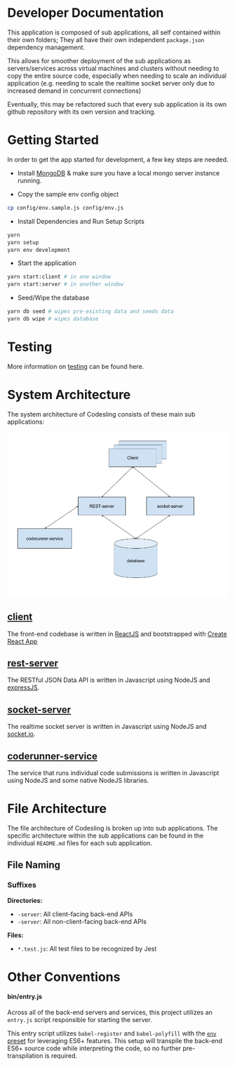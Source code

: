 # Developer Documentation

This application is composed of sub applications, all self contained within their own folders; They all have their own independent `package.json` dependency management.

This allows for smoother deployment of the sub applications as servers/services across virtual machines and clusters without needing to copy the entire source code, especially when needing to scale an individual application (e.g. needing to scale the realtime socket server only due to increased demand in concurrent connections)

Eventually, this may be refactored such that every sub application is its own github repository with its own version and tracking.

# Getting Started

In order to get the app started for development, a few key steps are needed.

* Install [MongoDB](https://www.mongodb.com/) & make sure you have a local mongo server instance running.

* Copy the sample env config object

```bash
cp config/env.sample.js config/env.js
```

* Install Dependencies and Run Setup Scripts

```bash
yarn
yarn setup
yarn env development
```

* Start the application

```bash
yarn start:client # in one window
yarn start:server # in another window
```

* Seed/Wipe the database

```bash
yarn db seed # wipes pre-existing data and seeds data
yarn db wipe # wipes database
```

# Testing

More information on [testing](testing.md) can be found here.

# System Architecture

The system architecture of Codesling consists of these main sub applications:

![codesling architecture v1](assets/codesling-architecture-v1.png)

## [client](client.md)

The front-end codebase is written in [ReactJS](https://reactjs.org/) and bootstrapped with [Create React App](https://github.com/facebookincubator/create-react-app#getting-started)

## [rest-server](rest-server.md)

The RESTful JSON Data API is written in Javascript using NodeJS and [expressJS](https://expressjs.com/).

## [socket-server](socket-server.md)

The realtime socket server is written in Javascript using NodeJS and [socket.io](https://socket.io/).

## [coderunner-service](coderunner-service.md)

The service that runs individual code submissions is written in Javascript using NodeJS and some native NodeJS libraries.

# File Architecture

The file architecture of Codesling is broken up into sub applications. The specific architecture within the sub applications can be found in the individual `README.md` files for each sub application.

## File Naming

### Suffixes

**Directories:**

- `-server`: All client-facing back-end APIs
- `-server`: All non-client-facing back-end APIs

**Files:**

- `*.test.js`: All test files to be recognized by Jest

# Other Conventions

#### bin/entry.js

Across all of the back-end servers and services, this project utilizes an `entry.js` script responsible for starting the server.

This entry script utilizes `babel-register` and `babel-polyfill` with the [`env` preset](https://github.com/babel/babel-preset-env) for leveraging ES6+ features. This setup will transpile the back-end ES6+ source code while interpreting the code, so no further pre-transpilation is required.
